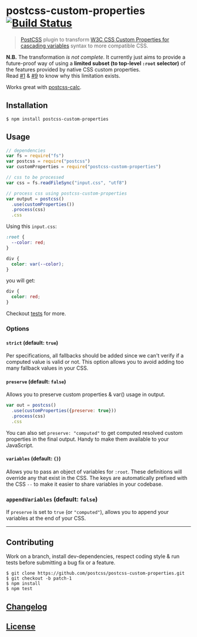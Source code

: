 # postcss-custom-properties [![Build Status](https://travis-ci.org/postcss/postcss-custom-properties.png)](https://travis-ci.org/postcss/postcss-custom-properties)

> [PostCSS](https://github.com/postcss/postcss) plugin to transform [W3C CSS Custom Properties for cascading variables](http://www.w3.org/TR/css-variables/) syntax to more compatible CSS.

**N.B.** The transformation _is not complete_. It currently just aims to provide a future-proof way of using a **limited subset (to top-level `:root` selector)** of the features provided by native CSS custom properties.  
Read [#1](https://github.com/postcss/postcss-custom-properties/issues/1) & [#9](https://github.com/postcss/postcss-custom-properties/issues/9) to know why this limitation exists.

Works great with [postcss-calc](https://github.com/postcss/postcss-calc).

## Installation

```console
$ npm install postcss-custom-properties
```

## Usage

```js
// dependencies
var fs = require("fs")
var postcss = require("postcss")
var customProperties = require("postcss-custom-properties")

// css to be processed
var css = fs.readFileSync("input.css", "utf8")

// process css using postcss-custom-properties
var output = postcss()
  .use(customProperties())
  .process(css)
  .css
```

Using this `input.css`:

```css
:root {
  --color: red;
}

div {
  color: var(--color);
}
```

you will get:

```css
div {
  color: red;
}
```

Checkout [tests](test) for more.

### Options

#### `strict` (default: `true`)

Per specifications, all fallbacks should be added since we can't verify if a
computed value is valid or not.
This option allows you to avoid adding too many fallback values in your CSS.

#### `preserve` (default: `false`)

Allows you to preserve custom properties & var() usage in output.

```js
var out = postcss()
  .use(customProperties({preserve: true}))
  .process(css)
  .css
```

You can also set `preserve: "computed"` to get computed resolved custom properties in the final output.
Handy to make them available to your JavaScript.

#### `variables` (default: `{}`)

Allows you to pass an object of variables for `:root`. These definitions will override any that exist in the CSS.
The keys are automatically prefixed with the CSS `--` to make it easier to share
variables in your codebase.

### `appendVariables` (default: `false`)

If `preserve` is set to `true` (or `"computed"`), allows you to append your variables at the end of your CSS.

---

## Contributing

Work on a branch, install dev-dependencies, respect coding style & run tests before submitting a bug fix or a feature.

```console
$ git clone https://github.com/postcss/postcss-custom-properties.git
$ git checkout -b patch-1
$ npm install
$ npm test
```

## [Changelog](CHANGELOG.md)

## [License](LICENSE)

